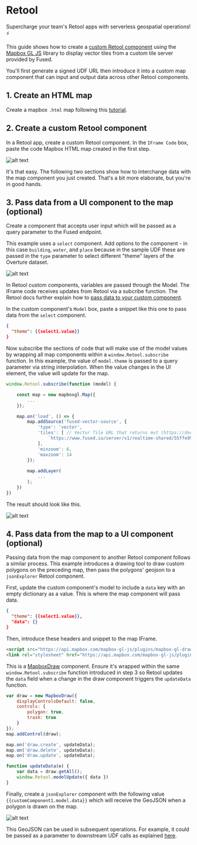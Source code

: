 # Retool

Supercharge your team's Retool apps with serverless geospatial operations! ⚡

This guide shows how to create a [custom Retool component](https://docs.retool.com/apps/web/guides/components/custom) using the [Mapbox GL JS](https://docs.mapbox.com/mapbox-gl-js/example/) library to display vector tiles from a custom tile server provided by Fused. 

You'll first generate a signed UDF URL then introduce it into a custom map component that can input and output data across other Retool components.

## 1. Create an HTML map

Create a mapbox `.html` map following this [tutorial](/basics/out/mapbox/).

## 2. Create a custom Retool component

In a Retool app, create a custom Retool component. In the `IFrame Code` box, paste the code Mapbox HTML map created in the first step. 

![alt text](https://fused-magic.s3.us-west-2.amazonaws.com/docs_assets/retool-1.png)

It's that easy. The following two sections show how to interchange data with the map component you just created. That's a bit more elaborate, but you're in good hands. 

## 3. Pass data from a UI component to the map (optional)

Create a component that accepts user input which will be passed as a query parameter to the Fused endpoint.

This example uses a `select` component. Add options to the component - in this case `building`, `water`, and `place` because in the sample UDF these are passed in the `type` parameter to select different "theme" layers of the Overture dataset.

![alt text](https://fused-magic.s3.us-west-2.amazonaws.com/docs_assets/retool-2.png)

In Retool custom components, variables are passed through the Model. The IFrame code receives updates from Retool via a subcribe function. The Retool docs further explain how to [pass data to your custom component](https://docs.retool.com/apps/web/guides/components/custom#pass-data-to-your-custom-component).

In the custom component's `Model` box, paste a snippet like this one to pass data from the `select` component.

```json
{  
  "theme": {{select1.value}}
}
```

Now subscribe the sections of code that will make use of the model values by wrapping all map components within a `window.Retool.subscribe` function. In this example, the value of `model.theme` is passed to a query parameter via string interpolation. When the value changes in the UI element, the value will update for the map.

```js
window.Retool.subscribe(function (model) {

    const map = new mapboxgl.Map({
        ...
    });

    map.on('load', () => {
        map.addSource('fused-vector-source', {
            'type': 'vector',
            'tiles': [ // Vector Tile URL that returns mvt (https://docs.mapbox.com/data/tilesets/guides/vector-tiles-standards/)
                `https://www.fused.io/server/v1/realtime-shared/55ffe996fc2bd635cde3beda7e2632005e228798a1ef333297240b86af7d12a4/run/tiles/{z}/{x}/{y}?dtype_out_vector=mvt&type=${model.theme}`
            ],
            'minzoom': 6,
            'maxzoom': 14
        });
      
        map.addLayer(
            ...
        );
    })
})
```

The result should look like this.

![alt text](https://fused-magic.s3.us-west-2.amazonaws.com/docs_assets/gifs/retool_in.gif)

## 4. Pass data from the map to a UI component (optional)

Passing data from the map component to another Retool component follows a similar process. This example introduces a drawing tool to draw custom polygons on the preceding map, then pass the polygons' geojson to a `jsonExplorer` Retool component.

First, update the custom component's model to include a `data` key with an empty dictionary as a value. This is where the map component will pass data.

```json
{  
  "theme": {{select1.value}},
  "data": {} 
}
```

Then, introduce these headers and snippet to the map IFrame. 

```html
<script src="https://api.mapbox.com/mapbox-gl-js/plugins/mapbox-gl-draw/v1.2.1/mapbox-gl-draw.js"></script>
<link rel="stylesheet" href="https://api.mapbox.com/mapbox-gl-js/plugins/mapbox-gl-draw/v1.2.1/mapbox-gl-draw.css" type="text/css">
```

This is a [MapboxDraw](https://github.com/mapbox/mapbox-gl-draw) component. Ensure it's wrapped within the same `window.Retool.subscribe` function introduced in step 3 so Retool updates the `data` field when a change in the draw component triggers the `updateData` function.

```js
var draw = new MapboxDraw({
    displayControlsDefault: false,
    controls: {
        polygon: true,
        trash: true
    }
});
map.addControl(draw);

map.on('draw.create', updateData);
map.on('draw.delete', updateData);
map.on('draw.update', updateData);

function updateData(e) {
    var data = draw.getAll();
    window.Retool.modelUpdate({ data })
}
```

Finally, create a `jsonExplorer` component with the following value `{{customComponent1.model.data}}` which will receive the GeoJSON when a polygon is drawn on the map. 

![alt text](https://fused-magic.s3.us-west-2.amazonaws.com/docs_assets/gifs/retool_out.gif)

This GeoJSON can be used in subsequent operations. For example, it could be passed as a parameter to downstream UDF calls as explained [here](/basics/out/http/#with-a-geojson).



